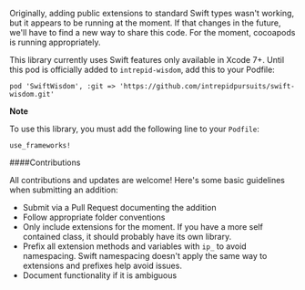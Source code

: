 Originally, adding public extensions to standard Swift types wasn't working, but it appears to be running at the moment.  If that changes in the future, we'll have to find a new way to share this code.  For the moment, cocoapods is running appropriately.

This library currently uses Swift features only available in Xcode 7+.  Until this pod is officially added to `intrepid-wisdom`, add this to your Podfile:

```
pod 'SwiftWisdom', :git => 'https://github.com/intrepidpursuits/swift-wisdom.git'
```

**Note**

To use this library, you must add the following line to your `Podfile`:

```
use_frameworks!
```

####Contributions

All contributions and updates are welcome!  Here's some basic guidelines when submitting an addition:

- Submit via a Pull Request documenting the addition
- Follow appropriate folder conventions
- Only include extensions for the moment.  If you have a more self contained class, it should probably have its own library.
- Prefix all extension methods and variables with `ip_` to avoid namespacing.  Swift namespacing doesn't apply the same way to extensions and prefixes help avoid issues.
- Document functionality if it is ambiguous
